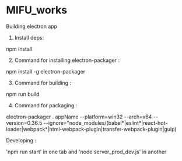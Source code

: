 # MIFU_works

Building electron app

1) Install deps:

npm install

2) Command for installing electron-packager :

npm install -g electron-packager

3) Command for building :

npm run build

4) Command for packaging :

electron-packager . appName --platform=win32 --arch=x64 --version=0.36.5 --ignore="node_modules/(babel*|eslint*|react-hot-loader|webpack*|html-webpack-plugin|transfer-webpack-plugin|gulp)

Developing :

'npm run start' in one tab and 'node server_prod_dev.js' in another
